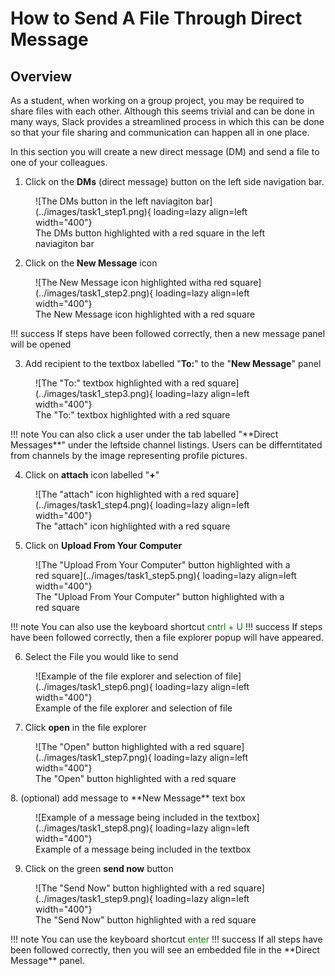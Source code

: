 # How to Send A File Through Direct Message
## Overview
As a student, when working on a group project, you may be required to share files with each other. Although this seems trivial and can be done in many ways, Slack provides a streamlined process in which this can be done so that your file sharing and communication can happen all in one place.

In this section you will create a new direct message (DM) and send a file to one of your colleagues.

1. Click on the **DMs** (direct message) button on the left side navigation bar.
<figure markdown="span">
    ![The DMs button in the left naviagiton bar](../images/task1_step1.png){ loading=lazy align=left width="400"}
  <figcaption>The DMs button highlighted with a red square in the left naviagiton bar</figcaption>
</figure>

2. Click on the **New Message** icon
<figure markdown="span">
    ![The New Message icon highlighted witha red square](../images/task1_step2.png){ loading=lazy align=left width="400"}
  <figcaption>The New Message icon highlighted with a red square</figcaption>
</figure>
!!! success
    If steps have been followed correctly, then a new message panel will be opened

3. Add recipient to the textbox labelled "**To:**" to the "**New Message**" panel
<figure markdown="span">
    ![The "To:" textbox highlighted with a red square](../images/task1_step3.png){ loading=lazy align=left width="400"}
  <figcaption>The "To:" textbox highlighted with a red square</figcaption>
</figure>
!!! note
    You can also click a user under the tab labelled "**Direct Messages**" under the leftside channel listings. Users can be differntitated from channels by the image representing profile pictures.

4. Click on **attach** icon labelled "**+**"
<figure markdown="span">
    ![The "attach" icon highlighted with a red square](../images/task1_step4.png){ loading=lazy align=left width="400"}
  <figcaption>The "attach" icon highlighted with a red square</figcaption>
</figure>

5. Click on **Upload From Your Computer** 
<figure markdown="span">
    ![The "Upload From Your Computer" button highlighted with a red square](../images/task1_step5.png){ loading=lazy align=left width="400"}
  <figcaption>The "Upload From Your Computer" button highlighted with a red square</figcaption>
</figure>
!!! note
    You can also use the keyboard shortcut <span style="color: green">cntrl + U</span>
!!! success
    If steps have been followed correctly, then a file explorer popup will have appeared.

6. Select the File you would like to send
<figure markdown="span">
    ![Example of the file explorer and selection of file](../images/task1_step6.png){ loading=lazy align=left width="400"}
  <figcaption>Example of the file explorer and selection of file</figcaption>
</figure>

7. Click **open** in the file explorer
<figure markdown="span">
    ![The "Open" button highlighted with a red square](../images/task1_step7.png){ loading=lazy align=left width="400"}
  <figcaption>The "Open" button highlighted with a red square</figcaption>
</figure>
8. (optional) add message to **New Message** text box
<figure markdown="span">
    ![Example of a message being included in the textbox](../images/task1_step8.png){ loading=lazy align=left width="400"}
  <figcaption>Example of a message being included in the textbox</figcaption>
</figure>

9. Click on the green **send now** button
<figure markdown="span">
    ![The "Send Now" button highlighted with a red square](../images/task1_step9.png){ loading=lazy align=left width="400"}
  <figcaption>The "Send Now" button highlighted with a red square</figcaption>
</figure>
!!! note
    You can use the keyboard shortcut <span style = "color: green">enter</span>
!!! success
    If all steps have been followed correctly, then you will see an embedded file in the **Direct Message** panel.

